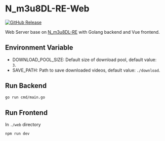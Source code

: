 # N_m3u8DL-RE-Web

[![GitHub Release](https://img.shields.io/github/release/passerbyflutter/N_m3u8DL-RE-Web.svg?style=flat)]()  

Web Server base on [N_m3u8DL-RE](https://github.com/nilaoda/N_m3u8DL-RE) with Golang backend and Vue frontend.

## Environment Variable

- DOWNLOAD_POOL_SIZE: Default size of download pool, default value: `3`.
- SAVE_PATH: Path to save downloaded videos, default value: `./download`.

## Run Backend

```sh
go run cmd/main.go
```

## Run Frontend

In `./web` directory

```sh
npm run dev
```
